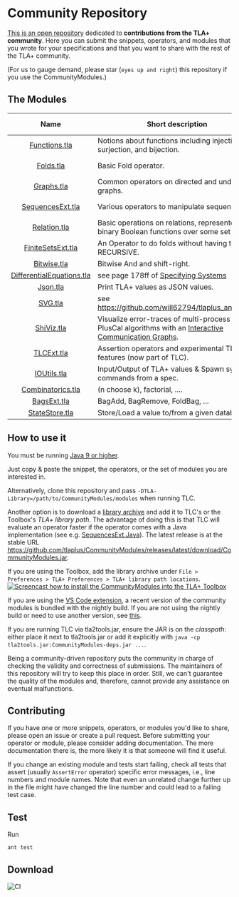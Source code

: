 Community Repository
====================

[This is an open repository](https://github.com/tlaplus/CommunityModules/) dedicated to **contributions from the TLA+ community**.
Here you can submit the snippets, operators, and modules that you wrote for your specifications and that you want to share with the rest of the TLA+ community.

(For us to gauge demand, please star (`eyes up and right`) this repository if you use the CommunityModules.)

The Modules
-----------

| Name  | Short description | Module Override? | Contributors |
| :--: | ---- | ---- | ---- |
| <a href="https://github.com/tlaplus/CommunityModules/blob/master/modules/Functions.tla">Functions.tla</a> | Notions about functions including injection, surjection, and bijection. |[&#10004;](https://github.com/tlaplus/CommunityModules/blob/master/modules/tlc2/overrides/Functions.java) | [@muenchnerkindl](https://github.com/muenchnerkindl), [@quicquid](https://github.com/quicquid),[@lemmy](https://github.com/lemmy) | 
| <a href="https://github.com/tlaplus/CommunityModules/blob/master/modules/Folds.tla">Folds.tla</a> | Basic Fold operator. | | [@quicquid](https://github.com/quicquid), [@muenchnerkindl](https://github.com/muenchnerkindl) | 
| <a href="https://github.com/tlaplus/CommunityModules/blob/master/modules/Graphs.tla">Graphs.tla</a> | Common operators on directed and undirected graphs. | | Leslie Lamport, [@lemmy](https://github.com/lemmy), [@muenchnerkindl](https://github.com/muenchnerkindl) | 
| <a href="https://github.com/tlaplus/CommunityModules/blob/master/modules/SequencesExt.tla">SequencesExt.tla</a> | Various operators to manipulate sequences. | [&#10004;](https://github.com/tlaplus/CommunityModules/blob/master/modules/tlc2/overrides/SequencesExt.java)| [@muenchnerkindl](https://github.com/muenchnerkindl),[@lemmy](https://github.com/lemmy), [@hwayne](https://github.com/hwayne), [@quicquid](https://github.com/quicquid) | 
| <a href="https://github.com/tlaplus/CommunityModules/blob/master/modules/Relation.tla">Relation.tla</a> | Basic operations on relations, represented as binary Boolean functions over some set S.| | [@muenchnerkindl](https://github.com/muenchnerkindl) | 
| <a href="https://github.com/tlaplus/CommunityModules/blob/master/modules/FiniteSetsExt.tla">FiniteSetsExt.tla</a> | An Operator to do folds without having to use RECURSIVE. | &#10004;| [@hwayne](https://github.com/hwayne),[@lemmy](https://github.com/lemmy), [@quicquid](https://github.com/quicquid) | 
| <a href="https://github.com/tlaplus/CommunityModules/blob/master/modules/Bitwise.tla">Bitwise.tla</a> | Bitwise And and shift-right. | [&#10004;](https://github.com/tlaplus/CommunityModules/blob/master/modules/tlc2/overrides/Bitwise.java) | [@lemmy](https://github.com/lemmy),[@pfeodrippe](https://github.com/pfeodrippe) | 
| <a href="https://github.com/tlaplus/CommunityModules/blob/master/modules/DifferentialEquations.tla">DifferentialEquations.tla</a> | see page 178ff of [Specifying Systems](https://lamport.azurewebsites.net/tla/book-02-08-08.pdf)| | Leslie Lamport | 
| <a href="https://github.com/tlaplus/CommunityModules/blob/master/modules/Json.tla">Json.tla</a> | Print TLA+ values as JSON values. | [&#10004;](https://github.com/tlaplus/CommunityModules/blob/master/modules/tlc2/overrides/Json.java)| [@kuujo](https://github.com/kuujo) | 
| <a href="https://github.com/tlaplus/CommunityModules/blob/master/modules/SVG.tla">SVG.tla</a> | see https://github.com/will62794/tlaplus_animation | [&#10004;](https://github.com/tlaplus/CommunityModules/blob/master/modules/tlc2/overrides/SVG.java)| [@will62794](https://github.com/will62794), [@lemmy](https://github.com/lemmy) | 
| <a href="https://github.com/tlaplus/CommunityModules/blob/master/modules/ShiViz.tla">ShiViz.tla</a> | Visualize error-traces of multi-process PlusCal algorithms with an [Interactive Communication Graphs](https://bestchai.bitbucket.io/shiviz/). |  | [@lemmy](https://github.com/lemmy) | 
| <a href="https://github.com/tlaplus/tlaplus/blob/master/tlatools/org.lamport.tlatools/src/tla2sany/StandardModules/TLCExt.tla">TLCExt.tla</a> | Assertion operators and experimental TLC features (now part of TLC). | [&#10004;](https://github.com/tlaplus/tlaplus/blob/master/tlatools/org.lamport.tlatools/src/tlc2/module/TLCExt.java)| [@lemmy](https://github.com/lemmy), [@will62794](https://github.com/will62794) | 
| <a href="https://github.com/tlaplus/CommunityModules/blob/master/modules/IOUtils.tla">IOUtils.tla</a> | Input/Output of TLA+ values & Spawn system commands from a spec. | [&#10004;](https://github.com/tlaplus/CommunityModules/blob/master/modules/tlc2/overrides/IOUtils.java) | [@lemmy](https://github.com/lemmy), [@lvanengelen](https://github.com/lvanengelen) | 
| <a href="https://github.com/tlaplus/CommunityModules/blob/master/modules/Combinatorics.tla">Combinatorics.tla</a> | (n choose k), factorial, .... | [&#10004;](https://github.com/tlaplus/CommunityModules/blob/master/modules/tlc2/overrides/Combinatorics.java) | [@lemmy](https://github.com/lemmy) |
| <a href="https://github.com/tlaplus/CommunityModules/blob/master/modules/BagsExt.tla">BagsExt.tla</a> | BagAdd, BagRemove, FoldBag, ... |  | [@muenchnerkindl](https://github.com/muenchnerkindl) | 
| <a href="https://github.com/scuptio/TLAPlusCommunityModules/blob/master/modules/StateStore.tla">StateStore.tla</a>               | Store/Load a value to/from a given database. | [&#10004;](https://github.com/scuptio/TLAPlusCommunityModules/blob/master/modules/tlc2/overrides/StateStore.java) | [@ybbh](https://github.com/ybbh) | 


How to use it
-------------

You must be running [Java 9 or higher](https://github.com/tlaplus/CommunityModules/issues/34#issuecomment-756571840).

Just copy & paste the snippet, the operators, or the set of modules you are interested in.

Alternatively, clone this repository and pass ```-DTLA-Library=/path/to/CommunityModules/modules``` when running TLC.

Another option is to download a [library archive](https://github.com/tlaplus/CommunityModules/releases) and add it to TLC's or the Toolbox's *TLA+ library path*. The advantage of doing this is that TLC will evaluate an operator faster if the operator comes with a Java implementation (see e.g. [SequencesExt.Java](https://github.com/tlaplus/CommunityModules/blob/master/modules/tlc2/overrides/SequencesExt.java)). The latest release is at the stable URL https://github.com/tlaplus/CommunityModules/releases/latest/download/CommunityModules.jar.

If you are using the Toolbox, add the library archive under `File > Preferences > TLA+ Preferences > TLA+ library path locations`.
[![Screencast how to install the CommunityModules into the TLA+ Toolbox](https://img.youtube.com/vi/w9t6JnmxV2E/0.jpg)](https://www.youtube.com/watch?v=w9t6JnmxV2E)

If you are using the [VS Code extension](https://github.com/tlaplus/vscode-tlaplus), a recent version of the community modules is bundled with the nightly build. If you are not using the nightly build or need to use another version, see [this](https://github.com/tlaplus/vscode-tlaplus/issues/249).

If you are running TLC via tla2tools.jar, ensure the JAR is on the *classpath*: either place it next to tla2tools.jar or add it explicitly with `java -cp tla2tools.jar:CommunityModules-deps.jar ...`.

Being a community-driven repository puts the community in charge of checking the validity and correctness of submissions. The maintainers of this repository will try to keep this place in order. Still, we can't guarantee the quality of the modules and, therefore, cannot provide any assistance on eventual malfunctions.

Contributing
------------

If you have one or more snippets, operators, or modules you'd like to share, please open an issue or create
a pull request.  Before submitting your operator or module, please consider adding documentation.  The more documentation there is, the more likely it is that someone will find it useful.

If you change an existing module and tests start failing, check all tests that assert (usually `AssertError` operator) specific error messages, i.e., line numbers and module names.
Note that even an unrelated change further up in the file might have changed the line number and could lead to a failing test case.

Test
------------
Run

``` shell
ant test
```

Download
--------

![CI](https://github.com/tlaplus/CommunityModules/workflows/CI/badge.svg)
